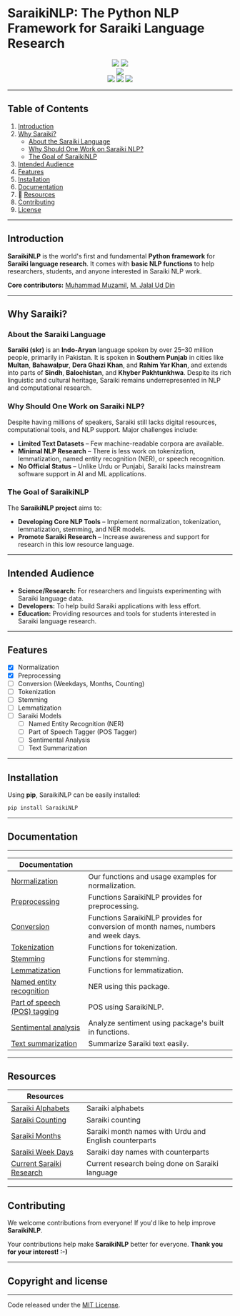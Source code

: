 # SaraikiNLP: The Python NLP Framework for Saraiki Language Research

<p align="center">
  <a href="https://huggingface.co/SaraikiNLP"><img src="https://img.shields.io/badge/Hugging%20Face-SaraikiNLP-yellow?logo=huggingface"/></a>
  <a href="https://pypi.org/project/SaraikiNLP/"><img src="https://img.shields.io/pypi/v/SaraikiNLP.svg"/></a>
  <br>
  <a href="https://pypi.org/project/SaraikiNLP/"><img src="https://img.shields.io/pypi/pyversions/SaraikiNLP.svg"/></a>
  <br>
  <a href="https://github.com/SaraikiNLP/SaraikiNLP/graphs/contributors"><img src="https://img.shields.io/github/contributors/SaraikiNLP/SaraikiNLP.svg"/></a>
  <a href="https://pepy.tech/project/SaraikiNLP"><img src="https://static.pepy.tech/badge/saraikiNLP"/></a>
  <a href="https://github.com/SaraikiNLP/SaraikiNLP/blob/master/LICENSE"><img src="https://img.shields.io/badge/license-MIT-blue.svg"/></a>
</p>

---

## Table of Contents

1. [Introduction](#introduction)
2. [Why Saraiki?](#why-saraiki)
   - [About the Saraiki Language](#about-the-saraiki-language)
   - [Why Should One Work on Saraiki NLP?](#why-should-one-work-on-saraiki-nlp)
   - [The Goal of SaraikiNLP](#the-goal-of-saraikinlp)
3. [Intended Audience](#intended-audience)
4. [Features](#features)
5. [Installation](#installation)
6. [Documentation](#documentation)
7. 🌸 [Resources](#resources)
8. [Contributing](#contributing)
9. [License](#copyright-and-license)

---

## Introduction

**SaraikiNLP** is the world's first and fundamental **Python framework** for **Saraiki language research**. It comes with **basic NLP functions** to help researchers, students, and anyone interested in Saraiki NLP work.

**Core contributors:** [Muhammad Muzamil](https://github.com/MMuzamilAI), [M. Jalal Ud Din](https://github.com/JalalHxmi)

---

## Why Saraiki?

### About the Saraiki Language

**Saraiki (skr)** is an **Indo-Aryan** language spoken by over 25–30 million people, primarily in Pakistan. It is spoken in **Southern Punjab** in cities like **Multan**, **Bahawalpur**, **Dera Ghazi Khan**, and **Rahim Yar Khan**, and extends into parts of **Sindh**, **Balochistan**, and **Khyber Pakhtunkhwa**. Despite its rich linguistic and cultural heritage, Saraiki remains underrepresented in NLP and computational research.

### Why Should One Work on Saraiki NLP?

Despite having millions of speakers, Saraiki still lacks digital resources, computational tools, and NLP support. Major challenges include:

- **Limited Text Datasets** – Few machine-readable corpora are available.
- **Minimal NLP Research** – There is less work on tokenization, lemmatization, named entity recognition (NER), or speech recognition.
- **No Official Status** – Unlike Urdu or Punjabi, Saraiki lacks mainstream software support in AI and ML applications.

### The Goal of SaraikiNLP

The **SaraikiNLP project** aims to:

- **Developing Core NLP Tools** – Implement normalization, tokenization, lemmatization, stemming, and NER models.
- **Promote Saraiki Research** – Increase awareness and support for research in this low resource language.

---

## Intended Audience

- **Science/Research:** For researchers and linguists experimenting with Saraiki language data.
- **Developers:** To help build Saraiki applications with less effort.
- **Education:** Providing resources and tools for students interested in Saraiki language research.

---

## Features 

- [X] Normalization
- [X] Preprocessing
- [ ] Conversion (Weekdays, Months, Counting)
- [ ] Tokenization
- [ ] Stemming
- [ ] Lemmatization
- [ ] Saraiki Models
  - [ ] Named Entity Recognition (NER)
  - [ ] Part of Speech Tagger (POS Tagger)
  - [ ] Sentimental Analysis
  - [ ] Text Summarization

---

## Installation

Using **pip**, SaraikiNLP can be easily installed:

```bash
pip install SaraikiNLP
```

---

## Documentation
----------------

| Documentation   |                                                                |
| --------------- | -------------------------------------------------------------- |
| [Normalization]  | Our functions and usage examples for normalization. |
| [Preprocessing]    | Functions SaraikiNLP provides for preprocessing. |
| [Conversion]    | Functions SaraikiNLP provides for conversion of month names, numbers and week days. |
| [Tokenization]    | Functions for tokenization. |
| [Stemming]    | Functions for stemming. |
| [Lemmatization]    | Functions for lemmatization. |
| [Named entity recognition]    | NER using this package. |
| [Part of speech (POS) tagging]    | POS using SaraikiNLP. |
| [Sentimental analysis]    | Analyze sentiment using package's built in functions. |
| [Text summarization]    | Summarize Saraiki text easily. |

[Normalization]: doc/normalization.md
[Preprocessing]: doc/preprocessing.md
[Conversion]: doc/conversion.md
[Tokenization]: doc/tokenization.md
[Stemming]: doc/stemming.md
[Lemmatization]: doc/lemmatization.md
[Named entity recognition]: doc/ner.md
[Part of speech (POS) tagging]: doc/pos.md
[Sentimental analysis]: doc/sentiment.md
[Text summarization]: doc/summarization.md

---

## Resources

| Resources   |                                                                |
| --------------- | -------------------------------------------------------------- |
| [Saraiki Alphabets]  | Saraiki alphabets |
| [Saraiki Counting]    | Saraiki counting |
| [Saraiki Months]     | Saraiki month names with Urdu and English counterparts |
| [Saraiki Week Days]  | Saraiki day names with counterparts |
| [Current Saraiki Research] | Current research being done on Saraiki language |


[Saraiki Alphabets]: res/saraiki_alphabets.md
[Saraiki Counting]: res/saraiki_counting.md
[Saraiki Months]: res/saraiki_months.md
[Saraiki Week Days]: res/saraiki_week_days.md
[Current Saraiki Research]: res/saraiki_research.md

---

## Contributing

We welcome contributions from everyone! If you'd like to help improve **SaraikiNLP**.

Your contributions help make **SaraikiNLP** better for everyone. **Thank you for your interest! :-)**

---

## Copyright and license
------------------------
Code released under the [MIT License](https://github.com/SaraikiNLP/SaraikiNLP/blob/master/LICENSE.md).




